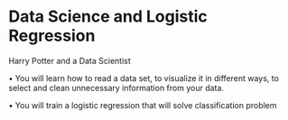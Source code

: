 # Data Science and Logistic Regression

Harry Potter and a Data Scientist

• You will learn how to read a data set, to visualize it in different ways, to select and clean unnecessary information from your data.

• You will train a logistic regression that will solve classification problem
